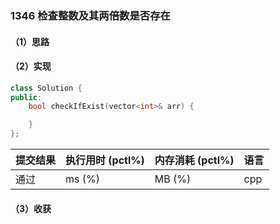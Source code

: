 ### 1346 检查整数及其两倍数是否存在

#### （1）思路

#### （2）实现

```cpp
class Solution {
public:
    bool checkIfExist(vector<int>& arr) {

    }
};
```

| 提交结果 | 执行用时 (pctl%) | 内存消耗 (pctl%) | 语言 |
|:---------|:-----------------|:-----------------|:-----|
| 通过     |  ms (%)   |  MB (%)  | cpp  |

#### （3）收获
